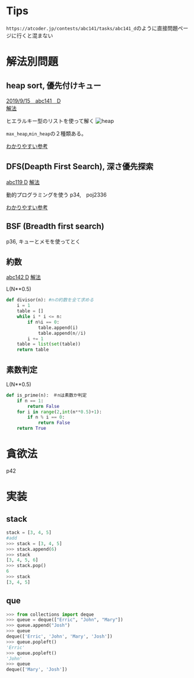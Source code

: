 # Tips
`https://atcoder.jp/contests/abc141/tasks/abc141_d`のように直接問題ページに行くと混まない

# 解法別問題
## heap sort, 優先付けキュー
[2019/9/15　abc141　D](https://atcoder.jp/contests/abc141/tasks/abc141_d)  
[解法](https://atcoder.jp/contests/abc141/submissions/7550044)  

ヒエラルキー型のリストを使って解く
![heap](https://miro.medium.com/max/752/1*Qa4zV-Ys8iXRbPCt2Xt3Zw.png)

`max_heap`,`min_heap`の２種類ある。

[わかりやすい参考](https://medium.com/@yasufumy/data-structure-heap-ecfd0989e5be)

## DFS(Deapth First Search), 深さ優先探索
[abc119 D](https://atcoder.jp/contests/abc119/tasks/abc119_c)
[解法](https://atcoder.jp/contests/abc119/submissions/7567907)

動的プログラミングを使う
p34,　poj2336

[わかりやすい参考](https://pyteyon.hatenablog.com/entry/2019/03/01/211133)

## BSF (Breadth first search)

p36,
キューとメモを使ってとく

## 約数
[abc142 D](https://atcoder.jp/contests/abc142/tasks/abc142_d)
[解法](https://atcoder.jp/contests/abc142/submissions/7769609)

L(N**0.5)
```python
def divisor(n): #nの約数を全て求める
    i = 1
    table = []
    while i * i <= n:
        if n%i == 0:
            table.append(i)
            table.append(n//i)
        i += 1
    table = list(set(table))
    return table
```

## 素数判定
L(N**0.5)
```python
def is_prime(n):　＃nは素数か判定
    if n == 1:
        return False
    for i in range(2,int(n**0.5)+1):
        if n % i == 0:
            return False
    return True
```

# 貪欲法
p42

# 実装
## stack
```python 
stack = [3, 4, 5]
#add
>>> stack = [3, 4, 5]
>>> stack.append(6)
>>> stack
[3, 4, 5, 6]
>>> stack.pop()
6
>>> stack
[3, 4, 5]
```

## que
```python
>>> from collections import deque
>>> queue = deque(["Erric", "John", "Mary"])
>>> queue.append("Josh")
>>> queue
deque(['Erric', 'John', 'Mary', 'Josh'])
>>> queue.popleft()
'Erric'
>>> queue.popleft()
'John'
>>> queue
deque(['Mary', 'Josh'])
```


